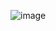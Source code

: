 ![image](https://user-images.githubusercontent.com/110216423/188234089-653a8da8-0527-4c28-a847-dfef772c2eb4.png)
